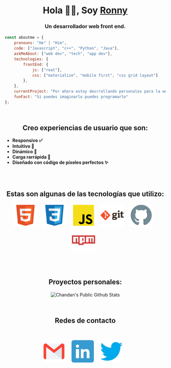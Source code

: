 <h1 align="center"> Hola 👋🏽, Soy <a href="https://ronny-minda.github.io/">Ronny</a></h1>

<h3 align="center">
    Un desarrollador web front end.
</h3>

```javascript
const aboutme = {
    pronouns: "He" | "Him",
    code: ["Javascript", "c++", "Python", "Java"],
    askMeAbout: ["web dev", "tech", "app dev"],
    technologies: {
        frontEnd: {
            js: ["reat"],
            css: ["materialize", "mobile first", "css grid layout"]
        },
    },
    currentProject: "Por ahora estoy desrrollando personales para la web para.",
    funFact: "Si puedes imaginarlo puedes programarlo"
};
```

<br/>
<h2 align="center">
    Creo experiencias de usuario que son:
</h2>

- **Responsivo ✅**
- **Intuitivo 🤩**
- **Dinámico 🧬**
- **Carga rarrápida 🚀**
- **Diseñado con código de píxeles perfectos ✨**


<br/>
<br/>


<h2 align="center">
    Estas son algunas de las tecnologías que utilizo:
</h2>
<p align="center">
<code><img height="75" src="./assets/html.png"></code> &nbsp;&nbsp;
<code><img height="75" src="./assets/css.png"></code> &nbsp;&nbsp;
<code><img height="75" src="./assets/js.png"></code> &nbsp;&nbsp;
<code><img height="75" src="./assets/git.png"></code> &nbsp;&nbsp;
<code><img height="75" src="./assets/github.png"></code> &nbsp;&nbsp;
<code><img height="75" src="./assets/npm.png"></code> &nbsp;&nbsp;
</p>

<br/>

<br/>

<h2 align="center">
    Proyectos personales:
</h2>

<p align="center">
<img align="center" src="https://github-readme-stats.vercel.app/api?username=ronny-minda&show_icons=true&title_color=fff&icon_color=109eff&text_color=9f9f9f&bg_color=151515" alt="Chandan's Public Github Stats">
</p>  

<br/>

<h2 align="center">
  Redes de contacto
</h2>
<br/>
<p align="center">
 <a href="mailto:ronny.michael.minda.vera@gmail.com"><img src="./assets/gmail.png" width="70px" alt="mail"></a> &nbsp; &nbsp;
 <a href="#"><img src="./assets/linkedin.png" width="70px" alt="mail"></a> &nbsp; &nbsp;
  <a href="https://twitter.com/MichaelMinda7"><img src="./assets/Twitter.png" width="70px" alt="LinkedIn"></a> &nbsp; &nbsp;
</p>
